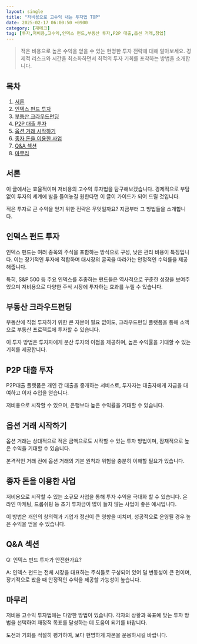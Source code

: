 ```yaml
---
layout: single
title: "저비용으로 고수익 내는 투자법 TOP"
date: 2025-02-17 06:00:50 +0900
category: [재테크]
tag: [투자,저비용,고수익,인덱스 펀드,부동산 투자,P2P 대출,옵션 거래,창업]
---
```

  
> 적은 비용으로 높은 수익을 얻을 수 있는 현명한 투자 전략에 대해 알아보세요. 경제적 리스크와 시간을 최소화하면서 최적의 투자 기회를 포착하는 방법을 소개합니다.

## 목차
1. [서론](#서론)
2. [인덱스 펀드 투자](#인덱스-펀드-투자)
3. [부동산 크라우드펀딩](#부동산-크라우드펀딩)
4. [P2P 대출 투자](#p2p-대출-투자)
5. [옵션 거래 시작하기](#옵션-거래-시작하기)
6. [종자 돈을 이용한 사업](#종자-돈을-이용한-사업)
7. [Q&A 섹션](#qa-섹션)
8. [마무리](#마무리)

## 서론

이 글에서는 효율적이며 저비용의 고수익 투자법을 탐구해보겠습니다. 경제적으로 부담 없이 투자의 세계에 발을 들여놓길 원한다면 이 글이 가이드가 되어 드릴 것입니다.


적은 투자로 큰 수익을 얻기 위한 전략은 무엇일까요? 지금부터 그 방법들을 소개합니다.



## 인덱스 펀드 투자

인덱스 펀드는 여러 종목의 주식을 포함하는 방식으로 구성, 낮은 관리 비용이 특징입니다. 이는 장기적인 투자에 적합하며 대시장의 굴곡을 따라가는 안정적인 수익률을 제공해줍니다.


특히, S&P 500 등 주요 인덱스를 추종하는 펀드들은 역사적으로 꾸준한 성장을 보여주었으며 저비용으로 다양한 주식 시장에 투자하는 효과를 누릴 수 있습니다.



## 부동산 크라우드펀딩

부동산에 직접 투자하기 위한 큰 자본이 필요 없이도, 크라우드펀딩 플랫폼을 통해 소액으로 부동산 프로젝트에 투자할 수 있습니다.


이 투자 방법은 투자자에게 분산 투자의 이점을 제공하며, 높은 수익률을 기대할 수 있는 기회를 제공합니다.



## P2P 대출 투자

P2P대출 플랫폼은 개인 간 대출을 중개하는 서비스로, 투자자는 대출자에게 자금을 대여하고 이자 수입을 얻습니다.


저비용으로 시작할 수 있으며, 은행보다 높은 수익률을 기대할 수 있습니다.



## 옵션 거래 시작하기

옵션 거래는 상대적으로 적은 금액으로도 시작할 수 있는 투자 방법이며, 잠재적으로 높은 수익을 기대할 수 있습니다.


본격적인 거래 전에 옵션 거래의 기본 원칙과 위험을 충분히 이해할 필요가 있습니다.



## 종자 돈을 이용한 사업

저비용으로 시작할 수 있는 소규모 사업을 통해 투자 수익을 극대화 할 수 있습니다. 온라인 마케팅, 드롭쉬핑 등 초기 투자금이 많이 들지 않는 사업이 좋은 예시입니다.


이 방법은 개인의 창의력과 기업가 정신이 큰 영향을 미치며, 성공적으로 운영될 경우 높은 수익을 얻을 수 있습니다.



## Q&A 섹션

Q: 인덱스 펀드 투자가 안전한가요?


A: 인덱스 펀드는 전체 시장을 대표하는 주식들로 구성되어 있어 덜 변동성이 큰 편이며, 장기적으로 봤을 때 안정적인 수익을 제공할 가능성이 높습니다.



## 마무리

저비용 고수익 투자법에는 다양한 방법이 있습니다. 각자의 상황과 목표에 맞는 투자 방법을 선택하여 재정적 목표를 달성하는 데 도움이 되기를 바랍니다.


도전과 기회를 적절히 평가하여, 보다 현명하게 자본을 운용하시길 바랍니다.

